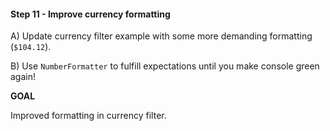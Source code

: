 #### Step 11 - Improve currency formatting

A) Update currency filter example with some more demanding formatting (`$104.12`).

B) Use `NumberFormatter` to fulfill expectations until you make console green again!

**GOAL**

Improved formatting in currency filter.
